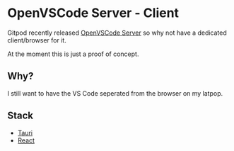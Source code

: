 # OpenVSCode Server - Client

 Gitpod recently released [OpenVSCode Server](https://www.gitpod.io/blog/openvscode-server-launch) so why not have a dedicated client/browser for it.

 At the moment this is just a proof of concept.

## Why?

I still want to have the VS Code seperated from the browser on my latpop. 

 ## Stack

- [Tauri](https://tauri.studio/)
- [React](https://reactjs.org/)

